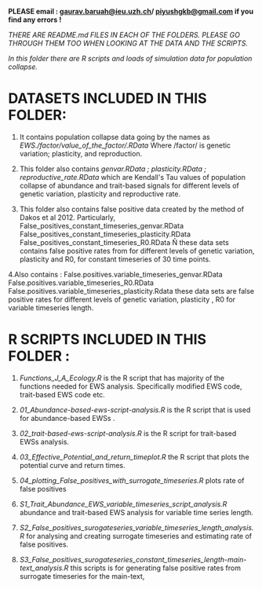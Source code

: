 **PLEASE email : gaurav.baruah@ieu.uzh.ch/ piyushgkb@gmail.com if you find any errors !**

*THERE ARE README.md FILES IN EACH OF THE FOLDERS. PLEASE GO THROUGH THEM TOO WHEN LOOKING AT THE DATA AND THE SCRIPTS.*




*In this folder there are R scripts and loads of simulation data for population collapse.*


# DATASETS INCLUDED IN THIS FOLDER:



1. It contains population collapse data going by the names as *EWS./factor/value_of_the_factor/.RData*
Where /factor/ is genetic variation; plasticity, and reproduction. 


2. This folder also contains *genvar.RData ; plasticity.RData ; reproductive_rate.RData* which are Kendall's Tau values of population collapse of abundance and trait-based signals for different levels of genetic variation, plasticity and reproductive rate.


3. This folder also contains false positive data created by the method of Dakos et al 2012. Particularly,
False_positives_constant_timeseries_genvar.RData
False_positives_constant_timeseries_plasticity.RData
False_positives_constant_timeseries_R0.RData
Ñ these data sets contains false positive rates from for different levels of genetic variation, plasticity and R0, for constant timeseries of 30 time points.

4.Also contains :
 False.positives.variable_timeseries_genvar.RData
False.positives.variable_timeseries_R0.RData
False.positives.variable_timeseries_plasticity.Rdata
 these data sets are false positive rates for different levels of genetic variation, plasticity , R0 for variable timeseries length.



# R SCRIPTS INCLUDED IN THIS FOLDER :

1. *Functions_J_A_Ecology.R*  is the R script that has majority of the functions needed for EWS analysis. Specifically modified EWS code, trait-based EWS code etc.

2. *01_Abundance-based-ews-script-analysis.R*  is the R script that is used for abundance-based EWSs .

3. *02_trait-based-ews-script-analysis.R*  is the R script for trait-based EWSs analysis.

4. *03_Effective_Potential_and_return_timeplot.R* the R script that plots the potential curve and return times.

5. *04_plotting_False_positives_with_surrogate_timeseries.R*  plots rate of false positives

6. *S1_Trait_Abundance_EWS_variable_timeseries_script_analysis.R*  abundance and trait-based EWS analysis for variable time series length.

7. *S2_False_positives_surogateseries_variable_timeseries_length_analysis.R* for analysing and creating surrogate timeseries and estimating rate of false positives.


8. *S3_False_positives_surogateseries_constant_timeseries_length-main-text_analysis.R* this scripts is for generating false positive rates from surrogate timeseries for the main-text,








